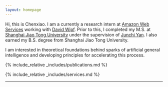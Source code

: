 ```yaml
---
layout: homepage
---
```


<!-- ## Biography -->

Hi, this is Chenxiao. I am a currently a research intern at [Amazon Web Services](https://www.amazonaws.cn/en/ailab/) working with [David Wipf](http://www.davidwipf.com/). Prior to this, I completed my M.S. at [Shanghai Jiao Tong University](https://en.sjtu.edu.cn) under the supervision of [Junchi Yan](https://thinklab.sjtu.edu.cn). I also earned my B.S. degree from Shanghai Jiao Tong University. 

I am interested in theoretical foundations behind sparks of artificial general intelligence and developing principles for accelerating this process.

<!-- I am generally interested in developing methodological principles and theoretical understandings of machine learning. I did so by drawing inspirations from optimization, statistics, geometry and topology. I am concerned with applications including data mining, computational biology, and large language models. -->

<!-- I am broadly interested in machine learning and artificial intelligence. My current research spans entire theory-to-application spectrum, from answering fundamental questions regarding the **theoretical interpretability** of deep learning and foundation models from optimization perspectives, to **principled algorithms** for handling distribution shifts and adapting to new tasks by drawing inspirations from causality and physics, to **real-world applications** including bioinformatives and large-scale systems for both scientific advances and social goodness.  -->

<!-- My research spans the theory-to-application spectrum, from answering fundamental questions regarding the theoretical interpretability of deep learning from the optimization perspective, to principled algorithms for handling distribution shifts and adapting to new tasks by drawing inspirations from geometry, physics and statistics, to applications including AI for biology, data mining, and language models.  -->

{% include_relative _includes/publications.md %}

{% include_relative _includes/services.md %}

---

